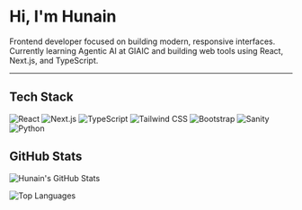 # Hi, I'm Hunain

Frontend developer focused on building modern, responsive interfaces.  
Currently learning Agentic AI at GIAIC and building web tools using React, Next.js, and TypeScript.

---

## Tech Stack

![React](https://img.shields.io/badge/-React-61DAFB?logo=react&logoColor=white&style=flat)
![Next.js](https://img.shields.io/badge/-Next.js-000000?logo=next.js&logoColor=white&style=flat)
![TypeScript](https://img.shields.io/badge/-TypeScript-3178C6?logo=typescript&logoColor=white&style=flat)
![Tailwind CSS](https://img.shields.io/badge/-TailwindCSS-38B2AC?logo=tailwind-css&logoColor=white&style=flat)
![Bootstrap](https://img.shields.io/badge/-Bootstrap-7952B3?logo=bootstrap&logoColor=white&style=flat)
![Sanity](https://img.shields.io/badge/-Sanity%20CMS-F03E2F?logo=sanity&logoColor=white&style=flat)
![Python](https://img.shields.io/badge/-Python-3776AB?logo=python&logoColor=white&style=flat)



## GitHub Stats

![Hunain's GitHub Stats](https://github-readme-stats.vercel.app/api?username=HunainNaeemAnwar&show_icons=true&theme=tokyonight&hide_border=true)

![Top Languages](https://github-readme-stats.vercel.app/api/top-langs/?username=HunainNaeemAnwar&layout=compact&theme=tokyonight&hide_border=true)
